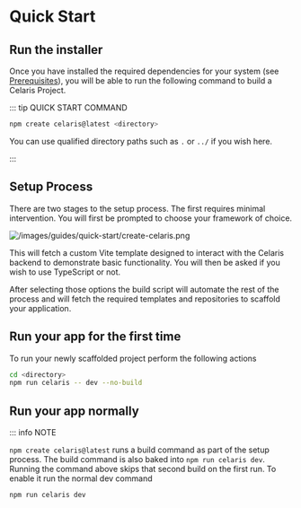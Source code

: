# Quick Start

## Run the installer

Once you have installed the required dependencies for your system (see [Prerequisites](https://celaris.cc/guides/getting-started/prerequisites)), you will be able to run the following command to build a Celaris Project. 

::: tip QUICK START COMMAND
```bash
npm create celaris@latest <directory>
```

You can use qualified directory paths such as `.` or `../` if you wish here. 

:::

## Setup Process
 
There are two stages to the setup process. The first requires minimal intervention. You will first be prompted to choose your framework of choice. 

![/images/guides/quick-start/create-celaris.png](/images/guides/quick-start/create-celaris.png)

This will fetch a custom Vite template designed to interact with the Celaris backend to demonstrate basic functionality. You will then be asked if you wish to use TypeScript or not.

After selecting those options the build script will automate the rest of the process and will fetch the required templates and repositories to scaffold your application.

## Run your app for the first time

To run your newly scaffolded project perform the following actions

```bash
cd <directory>
npm run celaris -- dev --no-build
```

## Run your app normally 

::: info NOTE

`npm create celaris@latest` runs a build command as part of the setup process. The build command is also baked into `npm run celaris dev`. Running the command above skips that second build on the first run. To enable it run the normal dev command

```bash
npm run celaris dev
```
